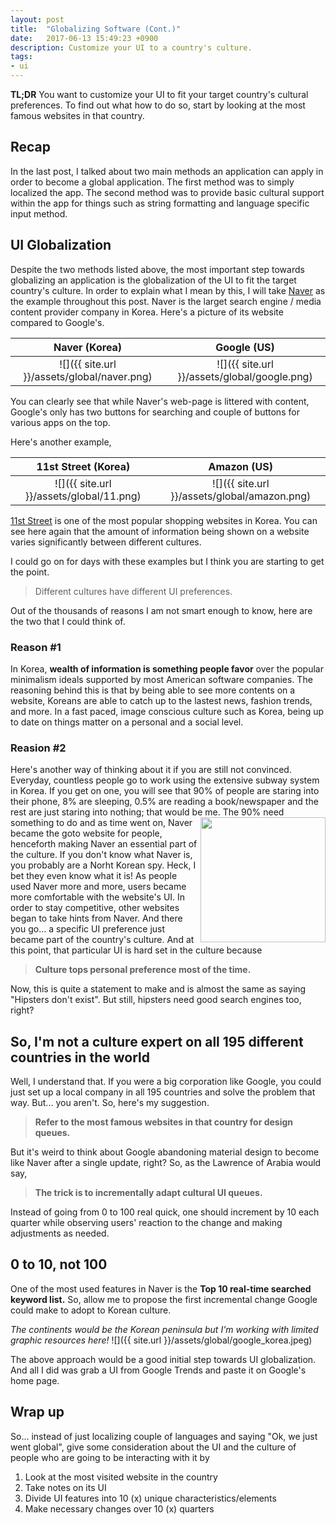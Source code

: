 ```yaml
---
layout: post
title:  "Globalizing Software (Cont.)"
date:   2017-06-13 15:49:23 +0900
description: Customize your UI to a country's culture.
tags: 
- ui
---
```


**TL;DR** You want to customize your UI to fit your target country's cultural preferences. To find out what how to do so, start by looking at the most famous websites in that country.

## Recap
In the last post, I talked about two main methods an application can apply in order to become a global application. The first method was to simply localized the app. The second method was to provide basic cultural support within the app for things such as string formatting and language specific input method.

## UI Globalization
Despite the two methods listed above, the most important step towards globalizing an application is the globalization of the UI to fit the target country's culture. In order to explain what I mean by this, I will take [Naver](https://www.naver.com) as the example throughout this post. Naver is the larget search engine / media content provider company in Korea. Here's a picture of its website compared to Google's.

Naver (Korea)                        |  Google (US)
:-----------------------------------:|:--------------------------------------:
![]({{ site.url }}/assets/global/naver.png) | ![]({{ site.url }}/assets/global/google.png)

You can clearly see that while Naver's web-page is littered with content, Google's only has two buttons for searching and couple of buttons for various apps on the top.

Here's another example,

11st Street (Korea)            |  Amazon (US)
:-----------------------------------:|:--------------------------------------:
![]({{ site.url }}/assets/global/11.png)    | ![]({{ site.url }}/assets/global/amazon.png)

[11st Street](http://www.11st.co.kr/html/main.html) is one of the most popular shopping websites in Korea. You can see here again that the amount of information being shown on a website varies significantly between different cultures.

I could go on for days with these examples but I think you are starting to get the point. 

> Different cultures have different UI preferences.

Out of the thousands of reasons I am not smart enough to know, here are the two that I could think of.

### Reason #1
In Korea, **wealth of information is something people favor** over the popular minimalism ideals supported by most American software companies. The reasoning behind this is that by being able to see more contents on a website, Koreans are able to catch up to the lastest news, fashion trends, and more. In a fast paced, image conscious culture such as Korea, being up to date on things matter on a personal and a social level. 

### Reasion #2
Here's another way of thinking about it if you are still not convinced.
Everyday, countless people go to work using the extensive subway system in Korea. If you get on one, you will see that 90% of people are staring into their phone, 8% are sleeping, 0.5% are reading a book/newspaper and the rest are just staring into nothing; that would be me.  <img align="right" height="200" src="http://www.englishspectrum.com/wp-content/uploads/2016/11/3.jpg"> The 90% need something to do and as time went on, Naver became the goto website for people, henceforth making Naver an essential part of the culture. If you don't know what Naver is, you probably are a Norht Korean spy. Heck, I bet they even know what it is! As people used Naver more and more, users became more comfortable with the website's UI. In order to stay competitive, other websites began to take hints from Naver. And there you go... a specific UI preference just became part of the country's culture. And at this point, that particular UI is hard set in the culture because 

> **Culture tops personal preference most of the time.** 

Now, this is quite a statement to make and is almost the same as saying "Hipsters don't exist". But still, hipsters need good search engines too, right?

## So, I'm not a culture expert on all 195 different countries in the world

Well, I understand that. If you were a big corporation like Google, you could just set up a local company in all 195 countries and solve the problem that way. But... you aren't. So, here's my suggestion. 

> **Refer to the most famous websites in that country for design queues.**

But it's weird to think about Google abandoning material design to become like Naver after a single update, right? So, as the Lawrence of Arabia would say,

> **The trick is to incrementally adapt cultural UI queues.**

Instead of going from 0 to 100 real quick, one should increment by 10 each quarter while observing users' reaction to the change and making adjustments as needed.

## 0 to 10, not 100
One of the most used features in Naver is the **Top 10 real-time searched keyword list.** So, allow me to propose the first incremental change Google could make to adopt to Korean culture. 

*The continents would be the Korean peninsula but I'm working with limited graphic resources here!*
![]({{ site.url }}/assets/global/google_korea.jpeg)

The above approach would be a good initial step towards UI globalization. And all I did was grab a UI from Google Trends and paste it on Google's home page.

## Wrap up
So... instead of just localizing couple of languages and saying "Ok, we just went global", give some consideration about the UI and the culture of people who are going to be interacting with it by

1. Look at the most visited website in the country
2. Take notes on its UI
3. Divide UI features into 10 (x) unique characteristics/elements
4. Make necessary changes over 10 (x) quarters
